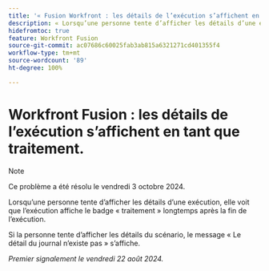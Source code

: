 ```yaml
---
title: '« Fusion Workfront : les détails de l’exécution s’affichent en tant que traitement. »'
description: « Lorsqu’une personne tente d’afficher les détails d’une exécution, elle voit que l’exécution affiche le badge de traitement longtemps après la fin de l’exécution. »
hidefromtoc: true
feature: Workfront Fusion
source-git-commit: ac07686c60025fab3ab815a6321271cd401355f4
workflow-type: tm+mt
source-wordcount: '89'
ht-degree: 100%

---
```



# Workfront Fusion : les détails de l’exécution s’affichent en tant que traitement.

>[!NOTE]
>
>Ce problème a été résolu le vendredi 3 octobre 2024.

Lorsqu’une personne tente d’afficher les détails d’une exécution, elle voit que l’exécution affiche le badge « traitement » longtemps après la fin de l’exécution.

Si la personne tente d’afficher les détails du scénario, le message « Le détail du journal n’existe pas » s’affiche.

_Premier signalement le vendredi 22 août 2024._
